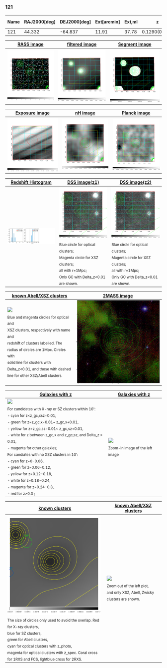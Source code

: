 <div STYLE="page-break-after: always;"></div>

### 121

|Name|RAJ2000[deg]|DEJ2000[deg] |Ext[arcmin]| Ext,ml | z | z_src| C|GC(XSZ,Delta_z<0.01)| GC(OPT,Delta_z<0.01)|GC| R_sig[arcmin] | R500[arcmin] | R500[Mpc]| CRsig[c/s] | CR500[c/s] |L500[1E44 erg/s]|F500[1E-12 erg/s/cm^2]| M500[1E14 Msun]|Tx[keV]|Cnt_sig|Beta|Rc[arcmin]|Comment|Alias|
|---|---|---|---|---|---|------|---|--------|---------|----------|---|---|---|---|---|---|---|---|---|---|---|---|---|---|
|121| 44.332| -64.837| 11.91| 37.78| 0.1290(0.000)| -| G| -| -| N| 13.675| 5.535| 0.765| 0.063(0.048)| 0.057(0.044)| 0.458(0.245)| 1.045(0.559)| 1.44(0.39)| 2.79(0.47)| 52.1| 0.806(-0.178+0.138)| 5.465(-1.821+1.660)| $z$ of BCG| t486|

|[RASS image](../image/121/121_img.pdf)|[filtered image](../image/121/121_fil.pdf)|[Segment image](../image/121/121_seg.pdf)|
|-------------------|--------------------|-------------------|
| <img src="../image/121/121_img.png" width="300">  | <img src="../image/121/121_fil.png" width="300">   | <img src="../image/121/121_seg.png" width="300">  |

|[Exposure image](../image/121/121_mex.pdf)| [nH image](../image/121/121_nh.pdf)| [Planck image](../image/121/121_p.pdf)|
|-------------------|--------------------|-------------------|
|<img src="../image/121/121_mex.png" width="300">   | <img src="../image/121/121_nh.png" width="300">    | <img src="../image/121/121_p.png" width="300"> |

|[Redshift Histogram](../image/121/121_zg.pdf) | [DSS image(z1)](../image/121/121_dss_z1.pdf)      |  [DSS image(z2)](../image/121/121_dss_z2.pdf)    |
|-------------------|--------------------|-------------------|
|<img src="../image/121/121_zg.png" width="300"> |<img src="../image/121/121_dss_z1.png" width="300"> <sub><br>Blue circle for optical clusters; <br>Magenta circle for XSZ clusters; <br>all with r=1Mpc; <br>Only GC with Delta_z<0.01 are shown. </sub>| <img src="../image/121/121_dss_z2.png" width="300"><sub><br>Blue circle for optical clusters; <br>Magenta circle for XSZ clusters; <br>all with r=1Mpc; <br>Only GC with Delta_z<0.01 are shown. </sub> |

|[known Abell/XSZ clusters](../image/121/121_m.pdf) | [2MASS image](../image/121/121_2mass.pdf)      |
|-------------------|-------------------|
|<img src=../image/121/121_m.png width="300"> <br><sub>Blue and magenta circles for optical and <br>XSZ clusters, respectively with name and <br>redshift of clusters labelled. The <br>radius of circles are 1Mpc. Circles with <br>solid line for clusters with <br>Delta_z<0.01, and those with dashed <br>line for other XSZ/Abell clusters.        </sub>|<img src="../image/121/121_2mass.png" width="300">  |

|[Galaxies with z](../image/121/121_opt_ned.pdf) |[Galaxies with z](../image/121/121_opt_ned_zoom.pdf) |
|-------------------|-------------------|
| <img src=../image/121/121_opt_ned.png width="300"> <br><sub> For candidates with X-ray or SZ clusters within 10': <br> - cyan for z<z_gc,xsz-0.01, <br> - green for z=z_gc,x-0.01~ z_gc,x+0.01, <br> - yellow for z=z_gc,sz-0.01~ z_gc,sz+0.01, <br> - white for z between z_gc,x and z_gc,sz, and Delta_z > 0.01, <br> - magenta for other galaxies; <br>For candiates with no XSZ clusters in 10': <br> - cyan for z=0-0.06, <br> - green for z=0.06-0.12, <br> - yellow for z=0.12-0.18, <br> - white for z=0.18-0.24, <br> - magenta for z=0.24-0.3, <br> - red for z>0.3 ;  </sub>|<img src=../image/121/121_opt_ned_zoom.png width="300">  <br><sub> Zoom-in image of the left image</sub>|

|[known clusters](../image/121/121_gc.pdf) |[known Abell/XSZ clusters](../image/121/121_gc_large.pdf) |
|-------------------|-------------------|
| <img src=../image/121/121_gc.png width="300"> <br><sub> The size of circles only used to avoid the overlap. Red for X-ray clusters, <br> blue for SZ clusters, <br> green for Abell clusters, <br> cyan for optical clusters with z_photo, <br> magenta for optical clusters with z_spec. Coral cross for 1RXS and FCS, lightblue cross for 2RXS. </sub>|<img src=../image/121/121_gc_large.png width="300"> <br><sub> Zoom out of the left plot, <br> and only XSZ, Abell, Zwicky clusters are shown. </sub> |



